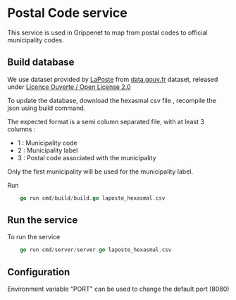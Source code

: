 # Postal Code service

This service is used in Grippenet to map from postal codes to official municipality codes. 

## Build database

We use dataset provided by [LaPoste](https://datanova.legroupe.laposte.fr/explore/dataset/laposte_hexasmal) from [data.gouv.fr](https://www.data.gouv.fr/fr/datasets/base-officielle-des-codes-postaux) dataset, released under  [Licence Ouverte / Open License 2.0](https://www.etalab.gouv.fr/licence-ouverte-open-licence/)

To update the database, download the hexasmal csv file , recompile the json using build command.

The expected format is a semi column separated file, with at least 3 columns :
 - 1 : Municipality code 
 - 2 : Municipality label
 - 3 : Postal code associated with the municipality

Only the first municipality will be used for the municipality label.

Run 

```go
    go run cmd/build/build.go laposte_hexasmal.csv
```

## Run the service

To run the service
```go
    go run cmd/server/server.go laposte_hexasmal.csv
```

## Configuration

Environment variable "PORT" can be used to change the default port (8080)
